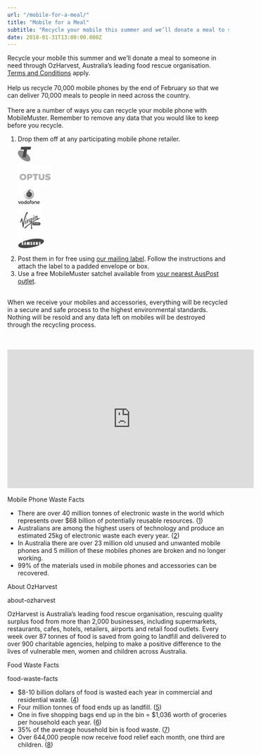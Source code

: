 ```yaml
---
url: "/mobile-for-a-meal/"
title: "Mobile for a Meal"
subtitle: "Recycle your mobile this summer and we’ll donate a meal to someone in need through OzHarvest."
date: 2018-01-31T13:00:00.000Z
---
```


Recycle your mobile this summer and we’ll donate a meal to someone in need through OzHarvest, Australia’s leading food rescue organisation. <a href='terms-and-conditions/'>Terms and Conditions</a> apply.
<br><br>
Help us recycle 70,000 mobile phones by the end of February so that we can deliver 70,000 meals to people in need across the country.
<br><br>
There are a number of ways you can recycle your mobile phone with MobileMuster. Remember to remove any data that you would like to keep before you recycle.
<ol>
  <li><span class='b'>Drop them off</span> at any participating mobile phone retailer.
    <div class='cf mt4 pb4'>
      <div class='fl ph3'>
        <img src='../img/logos/bw/telstra.png' alt=''>
      </div>
      <div class='fl ph3'>
        <img src='../img/logos/bw/optus.png' alt=''>
      </div>
      <div class='fl ph3'>
        <img src='../img/logos/bw/vodafone.png' alt=''>
      <div class='fl ph3'>
        <img src='../img/logos/bw/virgin.png' alt=''>
      </div>
      <div class='fl ph3'>
        <img src='../img/logos/bw/samsung.png' alt=''></div>
    </div>
</li>
  <li><span class='b'>Post them in for free</span> using <a href='/media/135250/mobilemuster-mailing-label.pdf'>our mailing label</a>. Follow the instructions and attach the label to a padded envelope or box.
</li>
  <li><span class='b'>Use a free MobileMuster satchel</span> available from <a target='_blank' href='https://auspost.com.au/locate'>your nearest AusPost outlet</a>.</li>
</ol>
<br>
When we receive your mobiles and accessories, everything will be recycled in a secure and safe process to the highest environmental standards. Nothing will be resold and any data left on mobiles will be destroyed through the recycling process.

<br><br><iframe width='560' height='315' src='https://www.youtube.com/embed/brLeFC9Kfo0' frameborder='0' allowfullscreen></iframe>

Mobile Phone Waste Facts

<ul class='ph0 ph0-ns pt0'>
    <li class=''>There are over 40 million tonnes of electronic waste in the world which represents over $68 billion of potentially reusable resources. (<a href='http://i.unu.edu/media/unu.edu/news/52624/UNU-1stGlobal-E-Waste-Monitor-2014-small.pdf'>1</a>)</li>
    <li class=''>Australians are among the highest users of technology and produce an estimated 25kg of electronic waste each every year. (<a href='http://recyclingweek.planetark.org/documents/doc-1451-nrw-2016-report-so-you-think-you-can-recycle.pdf'>2</a>)</li>
    <li class=''>In Australia there are over 23 million old unused and unwanted mobile phones and 5 million of these mobiles phones are broken and no longer working.
</li>
    <li class=''>99% of the materials used in mobile phones and accessories can be recovered.
</li>
</ul>

About OzHarvest

about-ozharvest

OzHarvest is Australia’s leading food rescue organisation, rescuing quality surplus food from more than 2,000 businesses, including supermarkets, restaurants, cafes, hotels, retailers, airports and retail food outlets. Every week over 87 tonnes of food is saved from going to landfill and delivered to over 900 charitable agencies, helping to make a positive difference to the lives of vulnerable men, women and children across Australia.

Food Waste Facts

food-waste-facts

<ul class='ph0 ph0-ns pt0'>
    <li class=''>$8-10 billion dollars of food is wasted each year in commercial and residential waste. (<a href='https://www.environment.gov.au/system/files/pages/25e36a8c-3a9c-487c-a9cb-66ec15ba61d0/files/factsheet-food-waste_0.pdf'>4</a>)</li>
    <li class=''>Four million tonnes of food ends up as landfill. (<a href='http://www.environment.gov.au/topics/environment-protection/nwp/reporting/organic-waste'>5</a>)</li>
    <li class=''>One in five shopping bags end up in the bin = $1,036 worth of groceries per household each year. (<a href='http://www.epa.nsw.gov.au/wastegrants/organics-infrastructure.htm'>6</a>)</li>
    <li class=''>35% of the average household bin is food waste. (<a href='http://www.epa.nsw.gov.au/wastegrants/organics-infrastructure.htm'>7</a>)</li>
    <li class=''>Over 644,000 people now receive food relief each month, one third are children. (<a href='http://www.foodbank.org.au/wp-content/uploads/2016/05/Foodbank-Hunger-Report-2016.pdf'>8</a>)
</li>
</ul>

